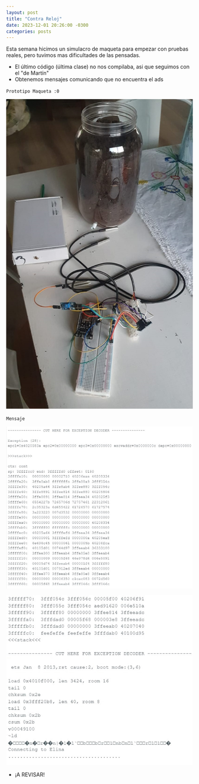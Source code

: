 ```yaml
---
layout: post
title: "Contra Reloj"
date: 2023-12-01 20:26:00 -0300
categories: posts
---
```



Esta semana hicimos un simulacro de maqueta para empezar con pruebas reales, pero tuvimos mas dificultades de las pensadas.
  -  El último código (última clase) no nos compilaba, asi que seguimos con el "de Martín"
  -  Obtenemos mensajes comunicando que no encuentra el ads
   
`Prototipo Maqueta :0 `

![PrototipoMaqueta2](https://github.com/SisCom-PI2-2023-2/proyecto-plant-o-matic/blob/main/docs/assets/PrototipoMaqueta2.jpg)

`Mensaje`
 
![ads1](https://github.com/SisCom-PI2-2023-2/proyecto-plant-o-matic/blob/main/docs/assets/ads1.jpg)

![ads2](https://github.com/SisCom-PI2-2023-2/proyecto-plant-o-matic/blob/main/docs/assets/ads2.jpg)

  -   ¡A REVISAR!

 
